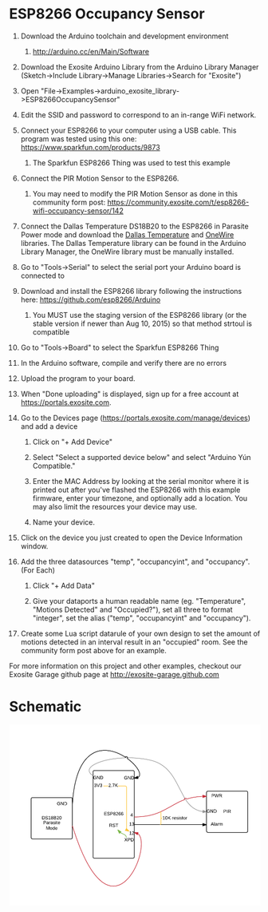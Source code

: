 ESP8266 Occupancy Sensor
=========================

1. Download the Arduino toolchain and development environment

    1. http://arduino.cc/en/Main/Software

2. Download the Exosite Arduino Library from the Arduino Library Manager (Sketch->Include Library->Manage Libraries->Search for "Exosite")

3. Open "File->Examples->arduino_exosite_library->ESP8266OccupancySensor"

4. Edit the SSID and password to correspond to an in-range WiFi network.

5. Connect your ESP8266 to your computer using a USB cable. This program was tested using this one: https://www.sparkfun.com/products/9873

	1. The Sparkfun ESP8266 Thing was used to test this example

6. Connect the PIR Motion Sensor to the ESP8266.

	1. You may need to modify the PIR Motion Sensor as done in this community form post: https://community.exosite.com/t/esp8266-wifi-occupancy-sensor/142

7. Connect the Dallas Temperature DS18B20 to the ESP8266 in Parasite Power mode and download the [Dallas Temperature](https://github.com/milesburton/Arduino-Temperature-Control-Library) and [OneWire](http://playground.arduino.cc/Learning/OneWire) libraries. The Dallas Temperature library can be found in the Arduino Library Manager, the OneWire library must be manually installed.

8. Go to "Tools->Serial" to select the serial port your Arduino board is connected to

9. Download and install the ESP8266 library following the instructions here: https://github.com/esp8266/Arduino

	1. You MUST use the staging version of the ESP8266 library (or the stable version if newer than Aug 10, 2015) so that method strtoul is compatible

10. Go to "Tools->Board" to select the Sparkfun ESP8266 Thing
 
11. In the Arduino software, compile and verify there are no errors

12. Upload the program to your board.

13. When "Done uploading" is displayed, sign up for a free account at https://portals.exosite.com.

14. Go to the Devices page (https://portals.exosite.com/manage/devices) and add a device

	1. Click on "+ Add Device"

	2. Select "Select a supported device below" and select "Arduino Yún Compatible."

	3. Enter the MAC Address by looking at the serial monitor where it is printed out after you've flashed the ESP8266 with this example firmware, enter your timezone, and optionally add a location. You may also limit the resources your device may use.

	4. Name your device.

15. Click on the device you just created to open the Device Information window.

16. Add the three datasources "temp", "occupancyint", and "occupancy". (For Each)

	1. Click "+ Add Data"

	2. Give your dataports a human readable name (eg. "Temperature", "Motions Detected" and "Occupied?"), set all three to format "integer", set the alias ("temp", "occupancyint" and "occupancy").

17. Create some Lua script datarule of your own design to set the amount of motions detected in an interval result in an "occupied" room. See the community form post above for an example.

For more information on this project and other examples, checkout our Exosite Garage github page at http://exosite-garage.github.com


Schematic
=========
![image](esp8266occupancyschematic.png)